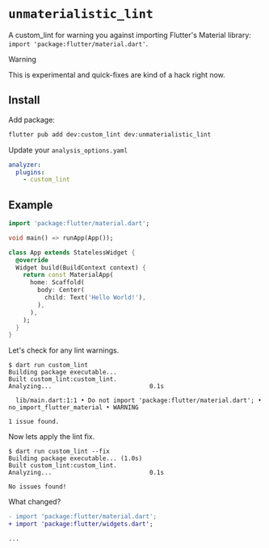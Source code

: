 # `unmaterialistic_lint`

A custom_lint for warning you against importing Flutter's Material library: `import 'package:flutter/material.dart'`.

> [!WARNING]
> This is experimental and quick-fixes are kind of a hack right now.

## Install

Add package:

```sh
flutter pub add dev:custom_lint dev:unmaterialistic_lint
```

Update your `analysis_options.yaml`

```yaml
analyzer:
  plugins:
    - custom_lint
```

## Example

```dart
import 'package:flutter/material.dart';

void main() => runApp(App());

class App extends StatelessWidget {
  @override
  Widget build(BuildContext context) {
    return const MaterialApp(
      home: Scaffold(
        body: Center(
          child: Text('Hello World!'),
        ),
      ),
    );
  }
}
```

Let's check for any lint warnings.

```console
$ dart run custom_lint
Building package executable...
Built custom_lint:custom_lint.
Analyzing...                           0.1s

  lib/main.dart:1:1 • Do not import 'package:flutter/material.dart'; • no_import_flutter_material • WARNING

1 issue found.
```

Now lets apply the lint fix.

```console
$ dart run custom_lint --fix
Building package executable... (1.0s)
Built custom_lint:custom_lint.
Analyzing...                           0.1s

No issues found!
```

What changed?

```diff
- import 'package:flutter/material.dart';
+ import 'package:flutter/widgets.dart';

...
```
